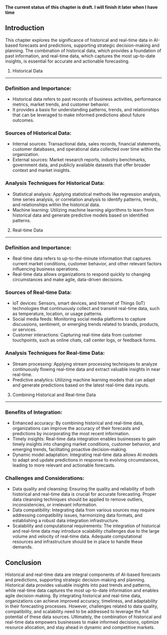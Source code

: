 **The current status of this chapter is draft. I will finish it later when I have time**

Introduction
------------

This chapter explores the significance of historical and real-time data in AI-based forecasts and predictions, supporting strategic decision-making and planning. The combination of historical data, which provides a foundation of past information, and real-time data, which captures the most up-to-date insights, is essential for accurate and actionable forecasting.

1. Historical Data
------------------

### Definition and Importance:

* Historical data refers to past records of business activities, performance metrics, market trends, and customer behavior.
* It provides a basis for understanding patterns, trends, and relationships that can be leveraged to make informed predictions about future outcomes.

### Sources of Historical Data:

* Internal sources: Transactional data, sales records, financial statements, customer databases, and operational data collected over time within the organization.
* External sources: Market research reports, industry benchmarks, government data, and publicly available datasets that offer broader context and market insights.

### Analysis Techniques for Historical Data:

* Statistical analysis: Applying statistical methods like regression analysis, time series analysis, or correlation analysis to identify patterns, trends, and relationships within the historical data.
* Machine learning: Utilizing machine learning algorithms to learn from historical data and generate predictive models based on identified patterns.

2. Real-time Data
-----------------

### Definition and Importance:

* Real-time data refers to up-to-the-minute information that captures current market conditions, customer behavior, and other relevant factors influencing business operations.
* Real-time data allows organizations to respond quickly to changing circumstances and make agile, data-driven decisions.

### Sources of Real-time Data:

* IoT devices: Sensors, smart devices, and Internet of Things (IoT) technologies that continuously collect and transmit real-time data, such as temperature, location, or usage patterns.
* Social media feeds: Monitoring social media platforms to capture discussions, sentiment, or emerging trends related to brands, products, or services.
* Customer interactions: Capturing real-time data from customer touchpoints, such as online chats, call center logs, or feedback forms.

### Analysis Techniques for Real-time Data:

* Stream processing: Applying stream processing techniques to analyze continuously flowing real-time data and extract valuable insights in near real-time.
* Predictive analytics: Utilizing machine learning models that can adapt and generate predictions based on the latest real-time data inputs.

3. Combining Historical and Real-time Data
------------------------------------------

### Benefits of Integration:

* Enhanced accuracy: By combining historical and real-time data, organizations can improve the accuracy of their forecasts and predictions by incorporating the most recent information.
* Timely insights: Real-time data integration enables businesses to gain timely insights into changing market conditions, customer behavior, and emerging trends, facilitating proactive decision-making.
* Dynamic model adaptation: Integrating real-time data allows AI models to adapt and update predictions in response to evolving circumstances, leading to more relevant and actionable forecasts.

### Challenges and Considerations:

* Data quality and cleansing: Ensuring the quality and reliability of both historical and real-time data is crucial for accurate forecasting. Proper data cleansing techniques should be applied to remove outliers, inconsistencies, or irrelevant information.
* Data compatibility: Integrating data from various sources may require addressing compatibility issues, harmonizing data formats, and establishing a robust data integration infrastructure.
* Scalability and computational requirements: The integration of historical and real-time data may introduce scalability challenges due to the large volume and velocity of real-time data. Adequate computational resources and infrastructure should be in place to handle these demands.

Conclusion
----------

Historical and real-time data are integral components of AI-based forecasts and predictions, supporting strategic decision-making and planning. Historical data provides valuable insights into past trends and patterns, while real-time data captures the most up-to-date information and enables agile decision-making. By integrating historical and real-time data, organizations can achieve improved accuracy, timeliness, and adaptability in their forecasting processes. However, challenges related to data quality, compatibility, and scalability need to be addressed to leverage the full potential of these data sources. Ultimately, the combination of historical and real-time data empowers businesses to make informed decisions, optimize resource allocation, and stay ahead in dynamic and competitive markets.
